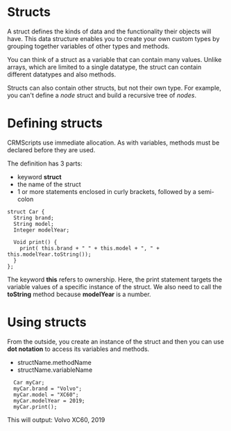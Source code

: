# Structs

A struct defines the kinds of data and the functionality their objects will have. This data structure enables you to create your own custom types by grouping together variables of other types and methods.

You can think of a struct as a variable that can contain many values. Unlike arrays, which are limited to a single datatype, the struct can contain different datatypes and also methods.

Structs can also contain other structs, but not their own type. For example, you can't define a *node* struct and build a recursive tree of *nodes*.

# Defining structs


CRMScripts use immediate allocation. As with variables, methods must be declared before they are used.

The definition has 3 parts:

* keyword **struct**
* the name of the struct
* 1 or more statements enclosed in curly brackets, followed by a semi-colon

```crmscript!
struct Car {
  String brand;
  String model;
  Integer modelYear;

  Void print() {
    print( this.brand + " " + this.model + ", " + this.modelYear.toString());
  }
};
```

The keyword **this** refers to ownership. Here, the print statement targets the variable values of a specific instance of the struct. We also need to call the **toString** method because **modelYear** is a number.

# Using structs

From the outside, you create an instance of the struct and then you can use **dot notation** to access its variables and methods.

* structName.methodName
* structName.variableName

```crmscript!
  Car myCar;
  myCar.brand = "Volvo";
  myCar.model = "XC60";
  myCar.modelYear = 2019;
  myCar.print();
```

This will output: Volvo XC60, 2019